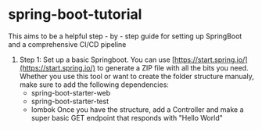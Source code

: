 # spring-boot-tutorial
This aims to be a helpful step - by - step guide for setting up SpringBoot and a comprehensive CI/CD pipeline

1) Step 1: Set up a basic Springboot. You can use [https://start.spring.io/](https://start.spring.io/) to generate a ZIP file with all the bits you need. Whether you use this tool or want to create the folder structure manualy, make sure to add the following dependencies:
     - spring-boot-starter-web
     - spring-boot-starter-test
     - lombok
  Once you have the structure, add a Controller and make a super basic GET endpoint that responds with "Hello World"
